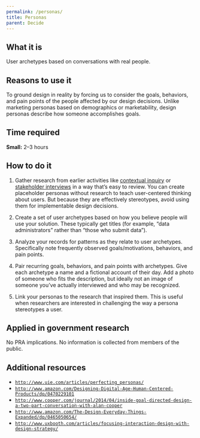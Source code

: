 ```yaml
---
permalink: /personas/
title: Personas
parent: Decide
---
```


## What it is

User archetypes based on conversations with real people.

## Reasons to use it

To ground design in reality by forcing us to consider the goals, behaviors, and pain points of the people affected by our design decisions. Unlike marketing personas based on demographics or marketability, design personas describe how someone accomplishes goals.

## Time required

**Small:** 2–3 hours

## How to do it

1. Gather research from earlier activities like [contextual inquiry](../contextual-inquiry/) or [stakeholder interviews](../stakeholder-and-user-interviews) in a way that’s easy to review. You can create placeholder personas without research to teach user-centered thinking about users. But because they are effectively stereotypes, avoid using them for implementable design decisions.

2. Create a set of user archetypes based on how you believe people will use your solution. These typically get titles (for example, “data administrators” rather than “those who submit data”).

3. Analyze your records for patterns as they relate to user archetypes. Specifically note frequently observed goals/motivations, behaviors, and pain points.

4. Pair recurring goals, behaviors, and pain points with archetypes. Give each archetype a name and a fictional account of their day. Add a photo of someone who fits the description, but ideally not an image of someone you’ve actually interviewed and who may be recognized.

5. Link your personas to the research that inspired them. This is useful when researchers are interested in challenging the way a persona stereotypes a user.

## Applied in government research

No PRA implications. No information is collected from members of the public.

## Additional resources

- [`http://www.uie.com/articles/perfecting_personas/`](http://www.uie.com/articles/perfecting_personas/)
- [`http://www.amazon.com/Designing-Digital-Age-Human-Centered-Products/dp/0470229101`](http://www.amazon.com/Designing-Digital-Age-Human-Centered-Products/dp/0470229101)
- [`http://www.cooper.com/journal/2014/04/inside-goal-directed-design-a-two-part-conversation-with-alan-cooper`](http://www.cooper.com/journal/2014/04/inside-goal-directed-design-a-two-part-conversation-with-alan-cooper)
- [`http://www.amazon.com/The-Design-Everyday-Things-Expanded/dp/0465050654/`](http://www.amazon.com/The-Design-Everyday-Things-Expanded/dp/0465050654/)
- [`http://www.uxbooth.com/articles/focusing-interaction-design-with-design-strategy/`](http://www.uxbooth.com/articles/focusing-interaction-design-with-design-strategy/)
